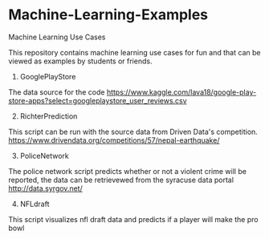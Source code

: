 # Machine-Learning-Examples
Machine Learning Use Cases

This repository contains machine learning use cases for fun and that can be viewed as examples by students or friends.

1. GooglePlayStore

The data source for the code https://www.kaggle.com/lava18/google-play-store-apps?select=googleplaystore_user_reviews.csv

2. RichterPrediction

This script can be run with the source data from Driven Data's competition.  https://www.drivendata.org/competitions/57/nepal-earthquake/

3.  PoliceNetwork

The police network script predicts whether or not a violent crime will be reported, the data can be retrievewed from the syracuse data portal http://data.syrgov.net/

4.  NFLdraft

This script visualizes nfl draft data and predicts if a player will make the pro bowl 

